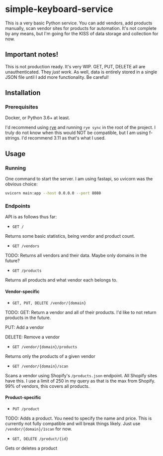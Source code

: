 # simple-keyboard-service

This is a very basic Python service. You can add vendors, add products manually, scan vendor sites for products for automation. It's not complete by any means, but I'm going for the KISS of data storage and collection for now.

## Important notes!

This is not production ready. It's very WIP. GET, PUT, DELETE all are unauthenticated. They _just work_. As well, data is entirely stored in a single JSON file until I add more functionality. Be careful!

## Installation

### Prerequisites

Docker, or Python 3.6+ at least.

I'd recommend using [rye](https://github.com/mitsuhiko/rye) and running `rye sync` in the root of the project. I truly do not know when this would NOT be compatible, but I am using f-strings. I'd recommend 3.11 as that's what I used.

## Usage

### Running

One command to start the server. I am using fastapi, so uvicorn was the obvious choice:

```sh
uvicorn main:app --host 0.0.0.0 --port 8080
```

### Endpoints

API is as follows thus far:

- `GET /`

Returns some basic statistics, being vendor and product count.

- `GET /vendors`

TODO: Returns all vendors and their data. Maybe only domains in the future?

- `GET /products`

Returns all products and what vendor each belongs to.

#### Vendor-specific

- `GET, PUT, DELETE /vendor/{domain}`

TODO: GET: Return a vendor and all of their products. I'd like to not return products in the future.

PUT: Add a vendor

DELETE: Remove a vendor

- `GET /vendor/{domain}/products`

Returns only the products of a given vendor

- `GET /vendor/{domain}/scan`

Scans a vendor using Shopify's `/products.json` endpoint. All Shopify sites have this. I use a limit of 250 in my query as that is the max from Shopify. 99% of vendors, this covers all products.

#### Product-specific

- `PUT /product`

TODO: Adds a product. You need to specify the name and price. This is currently not fully compatible and will break things likely. Just use `/vendor/{domain}/1scan` for now.

- `GET, DELETE /product/{id}`

Gets or deletes a product